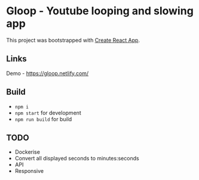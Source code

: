 # Gloop - Youtube looping and slowing app

This project was bootstrapped with [Create React App](https://github.com/facebook/create-react-app).

## Links

Demo - https://gloop.netlify.com/

## Build

- `npm i`
- `npm start` for development
- `npm run build` for build

## TODO

- Dockerise
- Convert all displayed seconds to minutes:seconds
- API
- Responsive